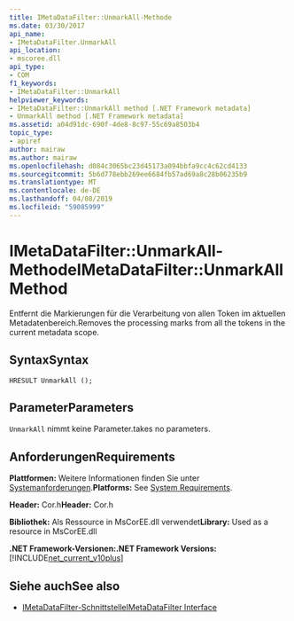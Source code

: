 ```yaml
---
title: IMetaDataFilter::UnmarkAll-Methode
ms.date: 03/30/2017
api_name:
- IMetaDataFilter.UnmarkAll
api_location:
- mscoree.dll
api_type:
- COM
f1_keywords:
- IMetaDataFilter::UnmarkAll
helpviewer_keywords:
- IMetaDataFilter::UnmarkAll method [.NET Framework metadata]
- UnmarkAll method [.NET Framework metadata]
ms.assetid: a04d91dc-690f-4de8-8c97-55c69a8503b4
topic_type:
- apiref
author: mairaw
ms.author: mairaw
ms.openlocfilehash: d084c3065bc23d45173a094bbfa9cc4c62cd4133
ms.sourcegitcommit: 5b6d778ebb269ee6684fb57ad69a8c28b06235b9
ms.translationtype: MT
ms.contentlocale: de-DE
ms.lasthandoff: 04/08/2019
ms.locfileid: "59085999"
---
```

# <a name="imetadatafilterunmarkall-method"></a><span data-ttu-id="9a26f-102">IMetaDataFilter::UnmarkAll-Methode</span><span class="sxs-lookup"><span data-stu-id="9a26f-102">IMetaDataFilter::UnmarkAll Method</span></span>
<span data-ttu-id="9a26f-103">Entfernt die Markierungen für die Verarbeitung von allen Token im aktuellen Metadatenbereich.</span><span class="sxs-lookup"><span data-stu-id="9a26f-103">Removes the processing marks from all the tokens in the current metadata scope.</span></span>  
  
## <a name="syntax"></a><span data-ttu-id="9a26f-104">Syntax</span><span class="sxs-lookup"><span data-stu-id="9a26f-104">Syntax</span></span>  
  
```  
HRESULT UnmarkAll ();  
```  
  
## <a name="parameters"></a><span data-ttu-id="9a26f-105">Parameter</span><span class="sxs-lookup"><span data-stu-id="9a26f-105">Parameters</span></span>  
 `UnmarkAll` <span data-ttu-id="9a26f-106">nimmt keine Parameter.</span><span class="sxs-lookup"><span data-stu-id="9a26f-106">takes no parameters.</span></span>  
  
## <a name="requirements"></a><span data-ttu-id="9a26f-107">Anforderungen</span><span class="sxs-lookup"><span data-stu-id="9a26f-107">Requirements</span></span>  
 <span data-ttu-id="9a26f-108">**Plattformen:** Weitere Informationen finden Sie unter [Systemanforderungen](../../../../docs/framework/get-started/system-requirements.md).</span><span class="sxs-lookup"><span data-stu-id="9a26f-108">**Platforms:** See [System Requirements](../../../../docs/framework/get-started/system-requirements.md).</span></span>  
  
 <span data-ttu-id="9a26f-109">**Header:** Cor.h</span><span class="sxs-lookup"><span data-stu-id="9a26f-109">**Header:** Cor.h</span></span>  
  
 <span data-ttu-id="9a26f-110">**Bibliothek:** Als Ressource in MsCorEE.dll verwendet</span><span class="sxs-lookup"><span data-stu-id="9a26f-110">**Library:** Used as a resource in MsCorEE.dll</span></span>  
  
 **<span data-ttu-id="9a26f-111">.NET Framework-Versionen:</span><span class="sxs-lookup"><span data-stu-id="9a26f-111">.NET Framework Versions:</span></span>** [!INCLUDE[net_current_v10plus](../../../../includes/net-current-v10plus-md.md)]  
  
## <a name="see-also"></a><span data-ttu-id="9a26f-112">Siehe auch</span><span class="sxs-lookup"><span data-stu-id="9a26f-112">See also</span></span>

- [<span data-ttu-id="9a26f-113">IMetaDataFilter-Schnittstelle</span><span class="sxs-lookup"><span data-stu-id="9a26f-113">IMetaDataFilter Interface</span></span>](../../../../docs/framework/unmanaged-api/metadata/imetadatafilter-interface.md)
